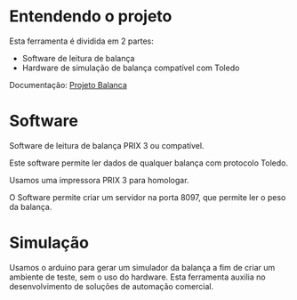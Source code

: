 # Entendendo o projeto
Esta ferramenta é dividida em 2 partes:
 - Software de leitura de balança
 - Hardware de simulação de balança compatível com Toledo

Documentação:
<a href="[http://maurinsoft.com.br/index.php/leitor-de-balanca/](https://maurinsoft.com.br/?page_id=20144)">Projeto Balanca</a>

# Software
Software de leitura de balança PRIX 3 ou compatível.

Este software permite ler dados de qualquer balança com protocolo Toledo.

Usamos uma impressora PRIX 3 para homologar.

O Software permite criar um servidor na porta 8097, que permite ler o peso da balança.

# Simulação 
Usamos o arduino para gerar um simulador da balança a fim de criar um ambiente de teste, sem o uso do hardware.
Esta ferramenta auxilia no desenvolvimento de soluções de automação comercial.



